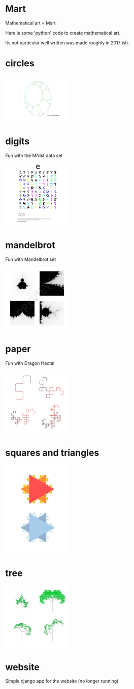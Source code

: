 # Mart

Mathematical art = Mart

Here is some 'python' code to create mathematical art. 

Its not particular well written was made roughly in 2017 ish.

# circles

<img src="./circle/Images/example.png" width="200" />

# digits

Fun with the MNist data set

<img src="./digits/images/example_e.png" width="200" />

# mandelbrot

Fun with Mandelbrot set

<img src="./mandelbrot/Images/mart_mandelbrot_preview.svg" width="200" />

# paper

Fun with Dragon fractal

<img src="./paper/Images/example.png" width="200" />

# squares and triangles

<img src="./squares_triangles/Images/summer_winter.svg" width="200" />

# tree

<img src="./tree/Images/example.png" width="200" />

# website

Simple django app for the website (no longer running)